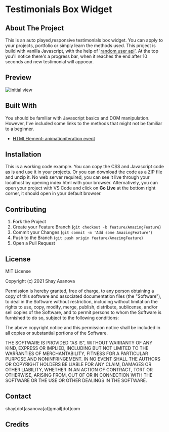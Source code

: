 # Testimonials Box Widget

## About The Project

This is an auto played,responsive testimonials box widget. You can apply to your projects, portfolio or simply learn the methods used.
This project is build with vanilla Javascript, with the help of '[random user api](https://randomuser.me/api/portraits)'. At the top you'll notice there's a progress bar, when it reaches the end after 10 seconds and new testimonial will appoear.

## Preview

![Initial view](media/image1.gif)

## Built With

You should be familiar with Javascript basics and DOM manipulation. However, I've included some links to the methods that might not be familiar to a beginner.

- [HTMLElement: animationiteration event](https://developer.mozilla.org/en-US/docs/Web/API/HTMLElement/animationiteration_event)

## Installation

This is a working code example.
You can copy the CSS and Javascript code as is and use it in your projects.
Or you can download the code as a ZIP file and unzip it. No web server required, you can see it live through your localhost by opening index.html with your browser. Alternatively, you can open your project with VS Code and click on **Go Live** at the bottom right corner, it should open in your default browser.

## Contributing

1. Fork the Project
2. Create your Feature Branch (`git checkout -b feature/AmazingFeature`)
3. Commit your Changes (`git commit -m 'Add some AmazingFeature'`)
4. Push to the Branch (`git push origin feature/AmazingFeature`)
5. Open a Pull Request

## License

MIT License

Copyright (c) 2021 Shay Asanova

Permission is hereby granted, free of charge, to any person obtaining a copy
of this software and associated documentation files (the "Software"), to deal
in the Software without restriction, including without limitation the rights
to use, copy, modify, merge, publish, distribute, sublicense, and/or sell
copies of the Software, and to permit persons to whom the Software is
furnished to do so, subject to the following conditions:

The above copyright notice and this permission notice shall be included in all
copies or substantial portions of the Software.

THE SOFTWARE IS PROVIDED "AS IS", WITHOUT WARRANTY OF ANY KIND, EXPRESS OR
IMPLIED, INCLUDING BUT NOT LIMITED TO THE WARRANTIES OF MERCHANTABILITY,
FITNESS FOR A PARTICULAR PURPOSE AND NONINFRINGEMENT. IN NO EVENT SHALL THE
AUTHORS OR COPYRIGHT HOLDERS BE LIABLE FOR ANY CLAIM, DAMAGES OR OTHER
LIABILITY, WHETHER IN AN ACTION OF CONTRACT, TORT OR OTHERWISE, ARISING FROM,
OUT OF OR IN CONNECTION WITH THE SOFTWARE OR THE USE OR OTHER DEALINGS IN THE
SOFTWARE.

## Contact

shay[dot]asanova[at]gmail[dot]com

## Credits
